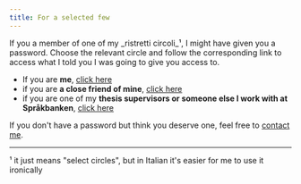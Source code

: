 ```yaml
---
title: For a selected few
---
```


If you a member of one of my _ristretti circoli_¹, I might have given you a password. 
Choose the relevant circle and follow the corresponding link to access what I told you I was going to give you access to.

- If you are __me__, [click here](https://harisont.github.io/area-riservata/)
- if you are __a close friend of mine__, [click here](https://harisont.github.io/pronouns/)
- if you are one of my __thesis supervisors or someone else I work with at Språkbanken__, [click here](https://harisont.github.io/hdemica)

If you don't have a password but think you deserve one, feel free to [contact me](mailto:arianna.masciolini@gmail.com).

---

¹ it just means "select circles", but in Italian it's easier for me to use it ironically
